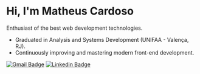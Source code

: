 # Hi, I'm Matheus Cardoso

Enthusiast of the best web development technologies.

- Graduated in Analysis and Systems Development (UNIFAA - Valença, RJ).
- Continuously improving and mastering modern front-end development.

[![Gmail Badge](https://img.shields.io/badge/-cardoso.matheusbs@gmail.com-4f46e5?style=flat&logo=Gmail&logoColor=white&link=mailto:cardoso.matheusbs@gmail.com)](mailto:cardoso.matheusbs@gmail.com)
[![Linkedin Badge](https://custom-icon-badges.demolab.com/badge/Matheus%20Cardoso-4f46e5?logo=linkedin-white&logoColor=fff)](https://www.linkedin.com/in/matheusc1/)
